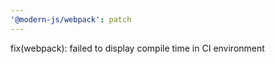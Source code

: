 ```yaml
---
'@modern-js/webpack': patch
---
```


fix(webpack): failed to display compile time in CI environment
